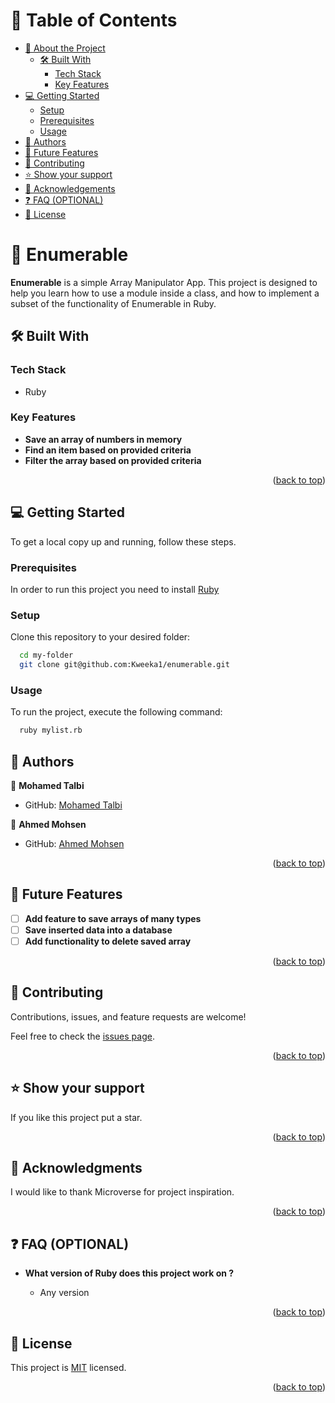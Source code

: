 <a name="readme-top"></a>

<!-- TABLE OF CONTENTS -->

# 📗 Table of Contents

- [📖 About the Project](#about-project)
  - [🛠 Built With](#built-with)
    - [Tech Stack](#tech-stack)
    - [Key Features](#key-features)
- [💻 Getting Started](#getting-started)
  - [Setup](#setup)
  - [Prerequisites](#prerequisites)
  - [Usage](#usage)
- [👥 Authors](#authors)
- [🔭 Future Features](#future-features)
- [🤝 Contributing](#contributing)
- [⭐️ Show your support](#support)
- [🙏 Acknowledgements](#acknowledgements)
- [❓ FAQ (OPTIONAL)](#faq)
- [📝 License](#license)

<!-- PROJECT DESCRIPTION -->

# 📖 Enumerable <a name="about-project"></a>

**Enumerable** is a simple Array Manipulator App. This project is designed to help you learn how to use a module inside a class, and how to implement a subset of the functionality of Enumerable in Ruby.

## 🛠 Built With <a name="built-with"></a>

### Tech Stack <a name="tech-stack"></a>

- Ruby

<!-- Features -->

### Key Features <a name="key-features"></a>

- **Save an array of numbers in memory**
- **Find an item based on provided criteria**
- **Filter the array based on provided criteria**

<p align="right">(<a href="#readme-top">back to top</a>)</p>

<!-- GETTING STARTED -->

## 💻 Getting Started <a name="getting-started"></a>

To get a local copy up and running, follow these steps.

### Prerequisites

In order to run this project you need to install [Ruby](https://www.ruby-lang.org/en/)

### Setup

Clone this repository to your desired folder:

```sh
  cd my-folder
  git clone git@github.com:Kweeka1/enumerable.git
```

### Usage

To run the project, execute the following command:

```sh
  ruby mylist.rb
```

<!-- AUTHORS -->

## 👥 Authors <a name="authors"></a>

👤 **Mohamed Talbi**

- GitHub: [Mohamed Talbi](https://github.com/Kweeka1/)


👤 **Ahmed Mohsen**

- GitHub: [Ahmed Mohsen](https://github.com/AhmedMohsen600)

<p align="right">(<a href="#readme-top">back to top</a>)</p>

<!-- FUTURE FEATURES -->

## 🔭 Future Features <a name="future-features"></a>

- [ ] **Add feature to save arrays of many types**
- [ ] **Save inserted data into a database**
- [ ] **Add functionality to delete saved array**

<p align="right">(<a href="#readme-top">back to top</a>)</p>

<!-- CONTRIBUTING -->

## 🤝 Contributing <a name="contributing"></a>

Contributions, issues, and feature requests are welcome!

Feel free to check the [issues page](../../issues/).

<p align="right">(<a href="#readme-top">back to top</a>)</p>

<!-- SUPPORT -->

## ⭐️ Show your support <a name="support"></a>

If you like this project put a star.

<p align="right">(<a href="#readme-top">back to top</a>)</p>

<!-- ACKNOWLEDGEMENTS -->

## 🙏 Acknowledgments <a name="acknowledgements"></a>

I would like to thank Microverse for project inspiration.

<p align="right">(<a href="#readme-top">back to top</a>)</p>

<!-- FAQ (optional) -->

## ❓ FAQ (OPTIONAL) <a name="faq"></a>

- **What version of Ruby does this project work on ?**

  - Any version

<p align="right">(<a href="#readme-top">back to top</a>)</p>

<!-- LICENSE -->

## 📝 License <a name="license"></a>

This project is [MIT](./LICENSE) licensed.

<p align="right">(<a href="#readme-top">back to top</a>)</p>
